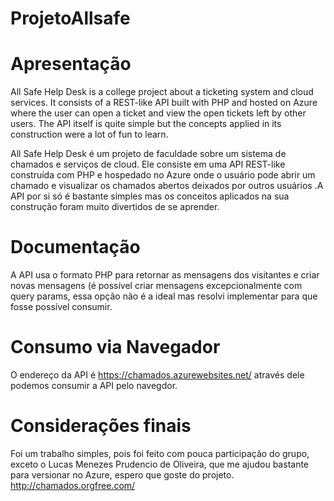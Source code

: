 # ProjetoAllsafe

# Apresentação

All Safe Help Desk is a college project about a ticketing system and cloud services. It consists of a REST-like API built with PHP and hosted on Azure where the user can open a ticket and view the open tickets left by other users. The API itself is quite simple but the concepts applied in its construction were a lot of fun to learn.


All Safe Help Desk é um projeto de faculdade sobre um sistema de chamados e serviços de cloud. Ele consiste em uma API REST-like construída com PHP e hospedado no Azure onde o usuário pode abrir um chamado e visualizar os chamados abertos deixados por outros usuários .A API por si só é bastante simples mas os conceitos aplicados na sua construção foram muito divertidos de se aprender.

# Documentação

A API usa o formato PHP para retornar as mensagens dos visitantes e criar novas mensagens (é possível criar mensagens excepcionalmente com query params, essa opção não é a ideal mas resolvi implementar para que fosse possível consumir.

# Consumo via Navegador

O endereço da API é https://chamados.azurewebsites.net/ através dele podemos consumir a API pelo navegdor.
# Considerações finais

Foi um trabalho simples, pois foi feito com pouca participação do grupo, exceto o Lucas Menezes Prudencio de Oliveira, que me ajudou bastante para versionar no Azure, espero que goste do projeto. 
http://chamados.orgfree.com/
